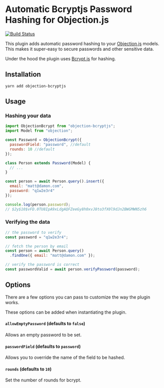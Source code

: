 # Automatic Bcryptjs Password Hashing for Objection.js
[![Build Status](https://travis-ci.com/forbi/objection-password-bcryptjs.svg?branch=master)](https://travis-ci.com/forbi/objection-password-bcryptjs)

This plugin adds automatic password hashing to your [Objection.js](https://github.com/Vincit/objection.js/) models. This makes it super-easy to secure passwords and other sensitive data.

Under the hood the plugin uses [Bcrypt.js](https://github.com/dcodeIO/bcrypt.js/) for hashing.

## Installation

`yarn add objection-bcryptjs`

## Usage

### Hashing your data

```js
import ObjectionBcrypt from "objection-bcryptjs";
import Model from "objection";

const Password = ObjectionBcrypt({
  passwordField: "password", //default
  rounds: 10 //default 
});

class Person extends Password(Model) {
  // ...
}

const person = await Person.query().insert({
  email: "matt@damon.com",
  password: "q1w2e3r4"
});

console.log(person.password);
// $2y$10$vFD.0TU8IpA9xLdgAQFZeeGy8h0xvJ8to3fX0l9dJn2BWGMWN5zh6
```

### Verifying the data

```js
// the password to verify
const password = "q1w2e3r4";

// fetch the person by email
const person = await Person.query()
  .findOne({ email: "matt@damon.com" });

// verify the password is correct
const passwordValid = await person.verifyPassword(password);

```

## Options

There are a few options you can pass to customize the way the plugin works.

These options can be added when instantiating the plugin.


#### `allowEmptyPassword` (defaults to `false`)

Allows an empty password to be set.

#### `passwordField` (defaults to `password`)

Allows you to override the name of the field to be hashed.

#### `rounds` (defaults to `10`)

Set the number of rounds for bcrypt.
